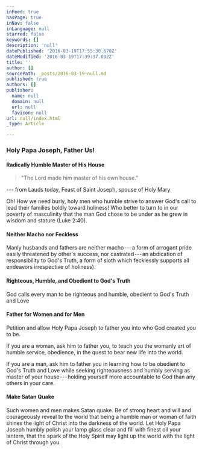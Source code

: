 ```yaml
---
inFeed: true
hasPage: true
inNav: false
inLanguage: null
starred: false
keywords: []
description: 'null'
datePublished: '2016-03-19T17:55:30.670Z'
dateModified: '2016-03-19T17:39:37.032Z'
title: ''
author: []
sourcePath: _posts/2016-03-19-null.md
published: true
authors: []
publisher:
  name: null
  domain: null
  url: null
  favicon: null
url: null/index.html
_type: Article

---
```

### Holy Papa Joseph, Father Us!

#### Radically Humble Master of His House

> "The Lord made him master of his own house."

--- from Lauds today, Feast of Saint Joseph, spouse of Holy Mary

Oh! How we need burly, holy men who humble strive to answer God's call to lead their families boldly toward holiness! Who better to turn to in our poverty of masculinity that the man God chose to be under as he grew in wisdom and stature (Luke 2:40).

#### Neither Macho nor Feckless

Manly husbands and fathers are neither macho --- a form of arrogant pride easily threatened by other's success, nor castrated --- an abdication of responsibility to God's Truth, a form of sloth which fecklessly supports all endeavors irrespective of holiness).

#### Righteous, Humble, and Obedient to God's Truth

God calls every man to be righteous and humble, obedient to God's Truth and Love

#### Father for Women and for Men

Petition and allow Holy Papa Joseph to father you into who God created you to be.

If you are a woman, ask him to father you, to teach you the womanly art of humble service, obedience, in the quest to bear new life into the world.

If you are a man, ask him to father you in learning how to be obedient to God's Truth and Love while seeking righteousness and humbly serving as master of your house --- holding yourself more accountable to God than any others in your care.

#### Make Satan Quake

Such women and men makes Satan quake. Be of strong heart and will and courageously reveal to the world that being a humble man or woman of faith shines the light of Christ into the darkness of the world. Let Holy Papa Joseph humbly polish your lamp glass clear and fill with finest oil your lantern, that the spark of the Holy Spirit may light up the world with the light of Christ through you.